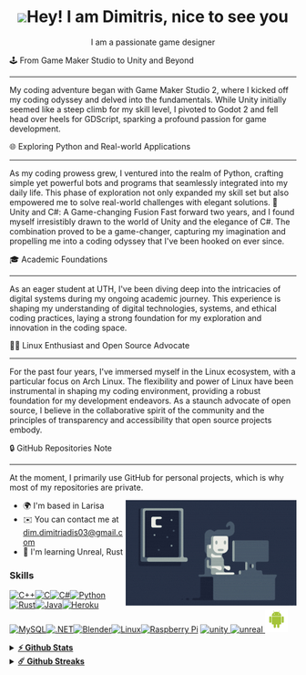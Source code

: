 <h1 align="center"> <img src="https://emojis.slackmojis.com/emojis/images/1531849430/4246/blob-sunglasses.gif?1531849430" width="36"/>Hey! I am Dimitris, nice to see you </h1>

<p align="center"> 
  I am a passionate game designer
</p>


🕹️ From Game Maker Studio to Unity and Beyond<hr>
My coding adventure began with Game Maker Studio 2, where I kicked off my coding odyssey and delved into the fundamentals. While Unity initially seemed like a steep climb for my skill level, I pivoted to Godot 2 and fell head over heels for GDScript, sparking a profound passion for game development. 


🌐 Exploring Python and Real-world Applications<hr>
As my coding prowess grew, I ventured into the realm of Python, crafting simple yet powerful bots and programs that seamlessly integrated into my daily life. This phase of exploration not only expanded my skill set but also empowered me to solve real-world challenges with elegant solutions. 
🚀 Unity and C#: A Game-changing Fusion 
Fast forward two years, and I found myself irresistibly drawn to the world of Unity and the elegance of C#. The combination proved to be a game-changer, capturing my imagination and propelling me into a coding odyssey that I've been hooked on ever since. 


🎓 Academic Foundations <hr>
As an eager student at UTH, I've been diving deep into the intricacies of digital systems during my ongoing academic journey. This experience is shaping my understanding of digital technologies, systems, and ethical coding practices, laying a strong foundation for my exploration and innovation in the coding space. <br>


👨‍💻 Linux Enthusiast and Open Source Advocate <hr>
For the past four years, I've immersed myself in the Linux ecosystem, with a particular focus on Arch Linux. The flexibility and power of Linux have been instrumental in shaping my coding environment, providing a robust foundation for my development endeavors. As a staunch advocate of open source, I believe in the collaborative spirit of the community and the principles of transparency and accessibility that open source projects embody. 


🔒 GitHub Repositories Note <hr>
At the moment, I primarily use GitHub for personal projects, which is why most of my repositories are private. 

<img alt="Night Coding" src="https://raw.githubusercontent.com/AVS1508/AVS1508/master/assets/Night-Coding.gif" align="right"/>

*   🌍  I'm based in Larisa
*   ✉️  You can contact me at [dim.dimitriadis03@gmail.com](mailto:dim.dimitriadis03@gmail.com)
*   🧠  I'm learning Unreal, Rust

### Skills 
<p align="left">
<a href="https://docs.microsoft.com/en-us/cpp/?view=msvc-170" target="_blank" rel="noreferrer"><img src="https://raw.githubusercontent.com/danielcranney/readme-generator/main/public/icons/skills/cplusplus-colored.svg" width="36" height="36" alt="C++" /></a><a href="https://docs.microsoft.com/en-us/cpp/?view=msvc-170" target="_blank" rel="noreferrer"><img src="https://raw.githubusercontent.com/danielcranney/readme-generator/main/public/icons/skills/c-colored.svg" width="36" height="36" alt="C" /></a><a href="https://docs.microsoft.com/en-us/dotnet/csharp/" target="_blank" rel="noreferrer"><img src="https://raw.githubusercontent.com/danielcranney/readme-generator/main/public/icons/skills/csharp-colored.svg" width="36" height="36" alt="C#" /></a><a href="https://www.python.org/" target="_blank" rel="noreferrer"><img src="https://raw.githubusercontent.com/danielcranney/readme-generator/main/public/icons/skills/python-colored.svg" width="36" height="36" alt="Python" /></a><a href="https://www.rust-lang.org/" target="_blank" rel="noreferrer"><img src="https://raw.githubusercontent.com/danielcranney/readme-generator/main/public/icons/skills/rust-colored.svg" width="36" height="36" alt="Rust" /></a><a href="https://www.oracle.com/java/" target="_blank" rel="noreferrer"><img src="https://raw.githubusercontent.com/danielcranney/readme-generator/main/public/icons/skills/java-colored.svg" width="36" height="36" alt="Java" /></a><a href="https://www.heroku.com/" target="_blank" rel="noreferrer"><img src="https://raw.githubusercontent.com/danielcranney/readme-generator/main/public/icons/skills/heroku-colored.svg" width="36" height="36" alt="Heroku" /></a><a href="https://www.mysql.com/" target="_blank" rel="noreferrer"><img src="https://raw.githubusercontent.com/danielcranney/readme-generator/main/public/icons/skills/mysql-colored.svg" width="36" height="36" alt="MySQL" /></a><a href="https://dotnet.microsoft.com/en-us/" target="_blank" rel="noreferrer"><img src="https://raw.githubusercontent.com/danielcranney/readme-generator/main/public/icons/skills/dot-net-colored.svg" width="36" height="36" alt=".NET" /></a><a href="https://www.blender.org/" target="_blank" rel="noreferrer"><img src="https://raw.githubusercontent.com/danielcranney/readme-generator/main/public/icons/skills/blender-colored.svg" width="36" height="36" alt="Blender" /></a><a href="https://www.linux.org" target="_blank" rel="noreferrer"><img src="https://raw.githubusercontent.com/danielcranney/readme-generator/main/public/icons/skills/linux-colored.svg" width="36" height="36" alt="Linux" /></a><a href="https://www.raspberrypi.org/" target="_blank" rel="noreferrer"><img src="https://raw.githubusercontent.com/danielcranney/readme-generator/main/public/icons/skills/raspberrypi-colored.svg" width="36" height="36" alt="Raspberry Pi" /></a> <a href="https://unity.com/" target="_blank" rel="noreferrer"> <img src="https://www.vectorlogo.zone/logos/unity3d/unity3d-icon.svg" alt="unity" width="40" height="40"/> </a> <a href="https://unrealengine.com/" target="_blank" rel="noreferrer"> <img src="https://raw.githubusercontent.com/kenangundogan/fontisto/036b7eca71aab1bef8e6a0518f7329f13ed62f6b/icons/svg/brand/unreal-engine.svg" alt="unreal" width="40" height="40"/> </a> <a href="https://developer.android.com" target="_blank" rel="noreferrer"> <img src="https://raw.githubusercontent.com/devicons/devicon/master/icons/android/android-original-wordmark.svg" alt="android" width="40" height="40"/>
                    </p>
<details>
  <summary><b>⚡ Github Stats</b></summary>

  <br />
  <img height="180em" src="https://github-readme-stats.vercel.app/api/top-langs/?username=kilkistanproductions&exclude_repo=KNN-Image-Classification&show_icons=true&hide_border=true&layout=compact&langs_count=8"/>
</details>

<details>
  <summary><b>☄️ Github Streaks</b></summary>

  <br />
  <img height="180em" src="https://github-readme-streak-stats.herokuapp.com/?user=kilkistanproductions&hide_border=true" />
</details>

